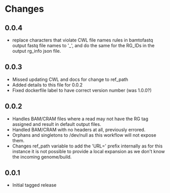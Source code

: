 # Changes

## 0.0.4

- replace characters that violate CWL file names rules in bamtofastq output fastq file names to '_', and do the same for the RG_IDs in the output rg_info json file.

## 0.0.3

- Missed updating CWL and docs for change to ref_path
- Added details to this file for 0.0.2
- Fixed dockerfile label to have correct version number (was 1.0.0?)

## 0.0.2

- Handles BAM/CRAM files where a read may not have the RG tag assigned and result in default output files.
- Handled BAM/CRAM with no headers at all, previously errored.
- Orphans and singletons to /dev/null as this workflow will not expose them.
- Changes ref_path variable to add the 'URL=' prefix internally as for this instance it is not possible to provide a
  local expansion as we don't know the incoming genome/build.

## 0.0.1

- Initial tagged release
